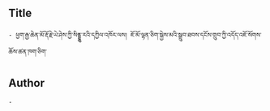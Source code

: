 ## Title
	- ཕྱག་རྒྱ་ཆེན་མོ་རྡོ་རྗེ་ཡེ་ཤེས་ཀྱི་སིནྡྷུ་རའི་དཀྱིལ་འཁོར་ལས། ཇོ་མོ་ལྷན་ཅིག་སྐྱེས་མའི་སྒྲུབ་ཐབས་དངོས་གྲུབ་ཀྱི་འདོད་འཇོ་སོགས་ཆོས་ཚན་ཁག་ཅིག་

## Author
	- 

